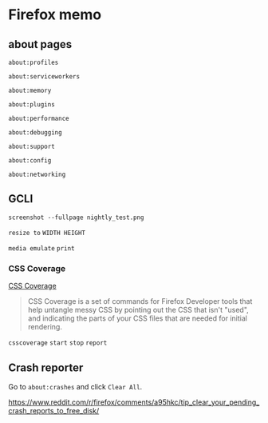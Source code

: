 # Firefox memo

## about pages

`about:profiles`

`about:serviceworkers`

`about:memory`

`about:plugins`

`about:performance`

`about:debugging`

`about:support`

`about:config`

`about:networking`

## GCLI

`screenshot --fullpage nightly_test.png`

`resize to` `WIDTH HEIGHT`

`media emulate` `print`

### CSS Coverage

[CSS Coverage](https://developer.mozilla.org/en-US/docs/Tools/CSS_Coverage)

> CSS Coverage is a set of commands for Firefox Developer tools that help untangle messy CSS by pointing out the CSS that isn't "used", and indicating the parts of your CSS files that are needed for initial rendering.

`csscoverage` `start` `stop` `report`

## Crash reporter

Go to `about:crashes` and click `Clear All`.

<https://www.reddit.com/r/firefox/comments/a95hkc/tip_clear_your_pending_crash_reports_to_free_disk/>
